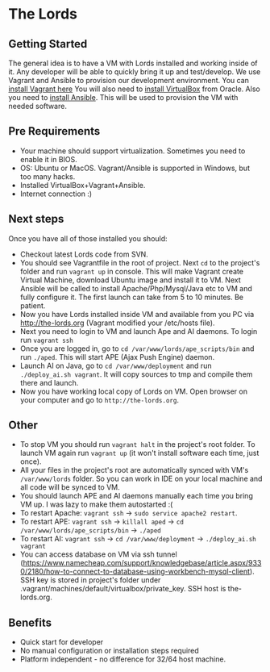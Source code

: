 # The Lords

Getting Started
---------------

The general idea is to have a VM with Lords installed and working inside of it. Any developer will be able to quickly bring it up and test/develop.
We use Vagrant and Ansible to provision our development environment.
You can [install Vagrant here](http://www.vagrantup.com/downloads)
You will also need to [install VirtualBox](https://www.virtualbox.org/wiki/Downloads) from Oracle. 
Also you need to [install Ansible](http://docs.ansible.com/ansible/intro_installation.html). This will be used to provision the VM with needed software.

Pre Requirements
---------------

- Your machine should support virtualization. Sometimes you need to enable it in BIOS.
- OS: Ubuntu or MacOS. Vagrant/Ansible is supported in Windows, but too many hacks.
- Installed VirtualBox+Vagrant+Ansible.
- Internet connection :)

Next steps
---------------

Once you have all of those installed you should:
- Checkout latest Lords code from SVN.
- You should see Vagrantfile in the root of project. Next `cd` to the project's folder and run `vagrant up` in console. This will make Vagrant create Virtual Machine, download Ubuntu image and install it to VM. Next Ansible will be called to install Apache/Php/Mysql/Java etc to VM and fully configure it. The first launch can take from 5 to 10 minutes. Be patient.
- Now you have Lords installed inside VM and available from you PC via http://the-lords.org (Vagrant modified your /etc/hosts file).
- Next you need to login to VM and launch Ape and AI daemons. To login run `vagrant ssh`
- Once you are logged in, go to `cd /var/www/lords/ape_scripts/bin` and run `./aped`. This will start APE (Ajax Push Engine) daemon.
- Launch AI on Java, go to `cd /var/www/deployment` and run `./deploy_ai.sh vagrant`. It will copy sources to tmp and compile them there and launch.
- Now you have working local copy of Lords on VM. Open browser on your computer and go to `http://the-lords.org`.

Other
---------------

- To stop VM you should run `vagrant halt` in the project's root folder. To launch VM again run `vagrant up` (it won't install software each time, just once).
- All your files in the project's root are automatically synced with VM's `/var/www/lords` folder. So you can work in IDE on your local machine and all code will be synced to VM.
- You should launch APE and AI daemons manually each time you bring VM up. I was lazy to make them autostarted :(
- To restart Apache: `vagrant ssh` -> `sudo service apache2 restart`.
- To restart APE: `vagrant ssh` -> `killall aped` -> `cd /var/www/lords/ape_scripts/bin` -> `./aped`
- To restart AI: `vagrant ssh` -> `cd /var/www/deployment` -> `./deploy_ai.sh vagrant`
- You can access database on VM via ssh tunnel (https://www.namecheap.com/support/knowledgebase/article.aspx/9330/2180/how-to-connect-to-database-using-workbench-mysql-client). SSH key is stored in project's folder under .vagrant/machines/default/virtualbox/private_key. SSH host is the-lords.org.

Benefits
---------------

- Quick start for developer
- No manual configuration or installation steps required
- Platform independent - no difference for 32/64 host machine.
